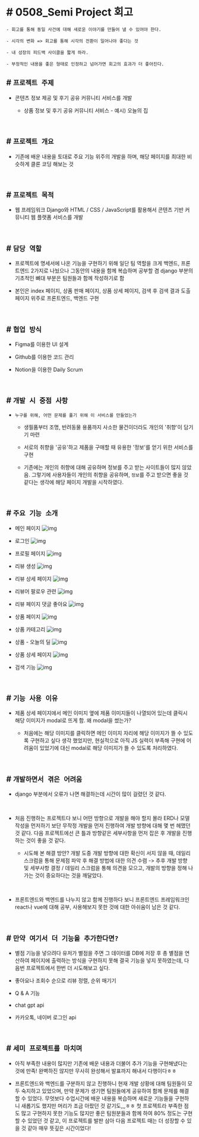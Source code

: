 # # 0508_Semi Project 회고

```
- 회고를 통해 동일 사건에 대해 새로운 이야기를 만들어 낼 수 있어야 한다.

- 시각의 변화 => 회고를 통해 시각의 전환이 일어나야 좋다는 것

- 내 성장의 피드백 사이클을 짧게 하라.

- 부정적인 내용을 좋은 형태로 인정하고 넘어가면 회고의 효과가 더 좋아진다.
```

## # `프로젝트 주제`

- 콘텐츠 정보 제공 및 후기 공유 커뮤니티 서비스를 개발

    - 상품 정보 및 후기 공유 커뮤니티 서비스 - 예시) 오늘의 집

<br>

## # `프로젝트 개요`
- 기존에 배운 내용을 토대로 주요 기능 위주의 개발을 하며, 해당 페이지를 최대한 비슷하게 클론 코딩 해보는 것

<br>

## # `프로젝트 목적`
- 웹 프레임워크 Django와 HTML / CSS / JavaScript를 활용해서 콘텐츠 기반 커뮤니티 웹 플랫폼 서비스를 개발

<br>

## # `담당 역할`
- 프로젝트에 명세서에 나온 기능을 구현하기 위해 일단 팀 역할을 크게 백엔드, 프론트엔드 2가지로 나눴으나 그동안의 내용을 함께 복습하며 공부할 겸 django 부분의 기초적인 뼈대 부분은 팀원들과 함께 작성하기로 함

- 본인은 index 페이지, 상품 판매 페이지, 상품 상세 페이지, 검색 후 검색 결과 도출 페이지 위주로 프론트엔드, 백엔드 구현


<br>


## # `협업 방식`

- Figma를 이용한 UI 설계

- Github를 이용한 코드 관리

- Notion을 이용한 Daily Scrum

<br>

## # `개발 시 중점 사항`

- `누구를 위해, 어떤 문제를 풀기 위해 이 서비스를 만들었는가`

    - 생필품부터 조명, 반려동물 용품까지 사소한 물건이더라도 개인의 '취향'이 담기기 마련

    - 서로의 취향을 '공유'하고 제품을 구매할 때 유용한 '정보'를 얻기 위한 서비스를 구현

    - 기존에는 개인의 취향에 대해 공유하며 정보를 주고 받는 사이트들이 많지 않았음. 그렇기에 사용자들이 개인의 취향을 공유하며, `정보`를 주고 받으면 좋을 것 같다는 생각에 해당 페이지 개발을 시작하였다.



<br>

## # `주요 기능 소개`

- 메인 페이지
![img](img/index.PNG)

- 로그인
![img](img/login.PNG)

- 프로필 페이지
![img](img/profile.PNG)

- 리뷰 생성
![img](img/c_review.PNG)

- 리뷰 상세 페이지
![img](img/r_detail.PNG)

- 리뷰어 팔로우 관련
![img](img/r_follow.PNG)

- 리뷰 페이지 댓글 좋아요
![img](img/r_like.PNG)

- 상품 페이지
![img](img/product.PNG)

- 상품 카테고리
![img](img/category.PNG)

- 상품 - 오늘의 딜
![img](img/today_deal.PNG)

- 상품 상세 페이지
![img](img/p_detail.PNG)

- 검색 기능
![img](img/search.PNG)

<br>

## # `기능 사용 이유`
- 제품 상세 페이지에서 메인 이미지 옆에 제품 이미지들이 나열되어 있는데 클릭시 해당 이미지가 modal로 뜨게 함. 왜 modal을 썼는가?
    
    - 처음에는 해당 이미지를 클릭하면 메인 이미지 자리에 해당 이미지가 뜰 수 있도록 구현하고 싶다 생각 했었지만, 현실적으로 아직 JS 실력이 부족해 구현에 어려움이 있었기에 대신 modal로 해당 이미지가 뜰 수 있도록 처리하였다.

<br>

## # `개발하면서 겪은 어려움`

- django 부분에서 오류가 나면 해결하는데 시간이 많이 걸렸던 것 같다.

<br>

- 처음 진행하는 프로젝트다 보니 어떤 방향으로 개발을 해야 할지 몰라 ERD나 모델 작성을 먼저하기 보단 무작정 개발을 먼저 진행하여 개발 방향에 대해 몇 번 헤맸던 것 같다. 다음 프로젝트에선 큰 틀과 방향같은 세부사항을 먼저 잡은 후 개발을 진행하는 것이 좋을 것 같다.

    - 시도해 본 해결 방안? 개발 도중 개발 방향에 대한 확신이 서지 않을 때, 데일리 스크럼을 통해 문제점 파악 후 해결 방법에 대한 의견 수렴 -> 추후 개발 방향 및 세부사항 결정 / 데일리 스크럼을 통해 의견을 모으고, 개발의 방향을 정해 나가는 것이 중요하다는 것을 깨달았다.

<br>

- 프론트엔드와 백엔드를 나누지 않고 함께 진행하다 보니 프론트엔드 프레임워크인 react나 vue에 대해 공부, 사용해보지 못한 것에 대한 아쉬움이 남은 것 같다.

<br>

## # `만약 여기서 더 기능을 추가한다면?`

- 별점 기능을 넣으려다 유저가 별점을 주면 그 데이터를 DB에 저장 후 총 별점을 연산하여 페이지에 출력하는 방식을 구현하지 못해 결국 기능을 넣지 못하였는데, 다음번 프로젝트에서 한번 더 시도해보고 싶다.

- 좋아요나 조회수 순으로 리뷰 정렬, 순위 매기기

- Q & A 기능

- chat gpt api

- 카카오톡, 네이버 로그인 api

<br>

## # `세미 프로젝트를 마치며`

- 아직 부족한 내용이 많지만 기존에 배운 내용과 더불어 추가 기능을 구현해냈다는 것에 만족! 완벽하진 않지만 무사히 완성해서 발표까지 해내서 다행이다ㅎㅎ

- 프론트엔드와 백엔드를 구분하지 않고 진행하니 현재 개발 상황에 대해 팀원들이 모두 숙지하고 있었으며, 만약 문제가 생기면 팀원들에게 공유하여 함께 문제를 해결할 수 있었다. 무엇보다 수업시간에 배운 내용을 복습하며 새로운 기능들을 구현하니 새롭기도 했지만 머리가 조금 아팠던 것 같기도,,,ㅎㅎ 첫 프로젝트라 부족한 점도 많고 구현하지 못한 기능도 많지만 좋은 팀원분들과 함께 하여 80% 정도는 구현할 수 있었던 것 같고, 이 프로젝트를 발판 삼아 다음 프로젝트 때는 더 성장할 수 있을 것 같아 매우 뜻깊은 시간이었다!

